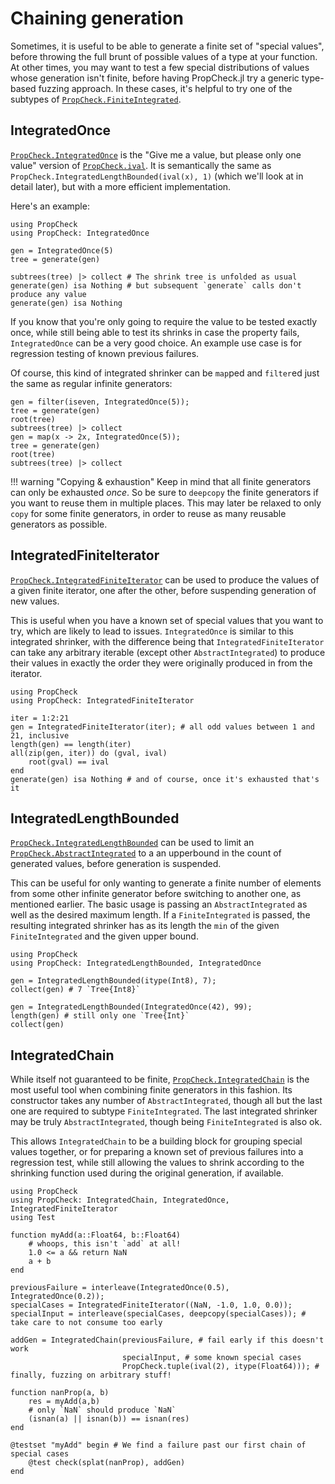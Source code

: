# Chaining generation

Sometimes, it is useful to be able to generate a finite set of "special values", before throwing the full brunt of possible values of a type at your function.
At other times, you may want to test a few special distributions of values whose generation isn't finite, before having PropCheck.jl try a generic type-based
fuzzing approach. In these cases, it's helpful to try one of the subtypes of [`PropCheck.FiniteIntegrated`](@ref).

## IntegratedOnce

[`PropCheck.IntegratedOnce`](@ref) is the "Give me a value, but please only one value" version of [`PropCheck.ival`](@ref). It is semantically the same as 
`PropCheck.IntegratedLengthBounded(ival(x), 1)` (which we'll look at in detail later), but with a more efficient implementation.

Here's an example:

```@repl once
using PropCheck
using PropCheck: IntegratedOnce

gen = IntegratedOnce(5)
tree = generate(gen)

subtrees(tree) |> collect # The shrink tree is unfolded as usual
generate(gen) isa Nothing # but subsequent `generate` calls don't produce any value
generate(gen) isa Nothing
```

If you know that you're only going to require the value to be tested exactly once, while still being able to test its shrinks in case the property fails, `IntegratedOnce` can be a very good choice.
An example use case is for regression testing of known previous failures.

Of course, this kind of integrated shrinker can be `map`ped and `filter`ed just the same as regular infinite generators:

```@repl once
gen = filter(iseven, IntegratedOnce(5));
tree = generate(gen)
root(tree)
subtrees(tree) |> collect
gen = map(x -> 2x, IntegratedOnce(5));
tree = generate(gen)
root(tree)
subtrees(tree) |> collect
```

!!! warning "Copying & exhaustion"
    Keep in mind that all finite generators can only be exhausted _once_. So be sure to `deepcopy` the finite generators
    if you want to reuse them in multiple places. This may later be relaxed to only `copy` for some finite generators,
    in order to reuse as many reusable generators as possible.

## IntegratedFiniteIterator

[`PropCheck.IntegratedFiniteIterator`](@ref) can be used to produce the values of a given finite iterator, one after the other, before suspending generation of new values.

This is useful when you have a known set of special values that you want to try, which are likely to lead to issues. `IntegratedOnce` is similar to this integrated shrinker, with the difference being
that `IntegratedFiniteIterator` can take any arbitrary iterable (except other `AbstractIntegrated`) to produce their values in exactly the order they were originally produced in from the iterator.

```@repl finiteiter
using PropCheck
using PropCheck: IntegratedFiniteIterator

iter = 1:2:21
gen = IntegratedFiniteIterator(iter); # all odd values between 1 and 21, inclusive
length(gen) == length(iter)
all(zip(gen, iter)) do (gval, ival)
    root(gval) == ival
end
generate(gen) isa Nothing # and of course, once it's exhausted that's it
```

## IntegratedLengthBounded

[`PropCheck.IntegratedLengthBounded`](@ref) can be used to limit an [`PropCheck.AbstractIntegrated`](@ref) to a an upperbound in the count of generated values, before generation is suspended.

This can be useful for only wanting to generate a finite number of elements from some other infinite generator before switching to another one, as mentioned earlier. The basic usage is
passing an `AbstractIntegrated` as well as the desired maximum length. If a `FiniteIntegrated` is passed, the resulting integrated shrinker has as its length the `min` of the given
`FiniteIntegrated` and the given upper bound.

```@repl bounded
using PropCheck
using PropCheck: IntegratedLengthBounded, IntegratedOnce

gen = IntegratedLengthBounded(itype(Int8), 7);
collect(gen) # 7 `Tree{Int8}`

gen = IntegratedLengthBounded(IntegratedOnce(42), 99);
length(gen) # still only one `Tree{Int}`
collect(gen)
```

## IntegratedChain

While itself not guaranteed to be finite, [`PropCheck.IntegratedChain`](@ref) is the most useful tool when combining finite generators in this fashion. Its
constructor takes any number of `AbstractIntegrated`, though all but the last one are required to subtype `FiniteIntegrated`.
The last integrated shrinker may be truly `AbstractIntegrated`, though being `FiniteIntegrated` is also ok.

This allows `IntegratedChain` to be a building block for grouping special values together, or for preparing a known set of previous failures into a regression test,
while still allowing the values to shrink according to the shrinking function used during the original generation, if available.

```@repl chain
using PropCheck
using PropCheck: IntegratedChain, IntegratedOnce, IntegratedFiniteIterator
using Test

function myAdd(a::Float64, b::Float64)
    # whoops, this isn't `add` at all!
    1.0 <= a && return NaN
    a + b
end

previousFailure = interleave(IntegratedOnce(0.5), IntegratedOnce(0.2));
specialCases = IntegratedFiniteIterator((NaN, -1.0, 1.0, 0.0));
specialInput = interleave(specialCases, deepcopy(specialCases)); # take care to not consume too early

addGen = IntegratedChain(previousFailure, # fail early if this doesn't work
                         specialInput, # some known special cases
                         PropCheck.tuple(ival(2), itype(Float64))); # finally, fuzzing on arbitrary stuff!

function nanProp(a, b)
    res = myAdd(a,b)
    # only `NaN` should produce `NaN`
    (isnan(a) || isnan(b)) == isnan(res)
end

@testset "myAdd" begin # We find a failure past our first chain of special cases
    @test check(splat(nanProp), addGen)
end
```